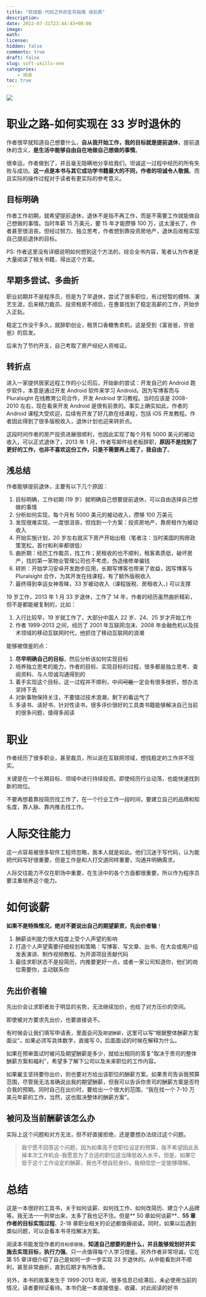 ```yaml
---
title: "软技能-代码之外的生存指南 读后感"
description:
date: 2022-07-31T23:44:43+08:00
image:
math:
license:
hidden: false
comments: true
draft: false
slug: soft-skills-one
categories:
    - 阅读
toc: true
---
```


![](https://alwq.site/banner/reading-girl.jpg)

# 职业之路-如何实现在 33 岁时退休的
作者很早就知道自己想要什么，**自从我开始工作，我的目标就是提前退休**，提前退休的含义，**是生活中能够自由自在地做自己想做的事情**。

很幸运，作者做到了，并且毫无隐瞒地分享给我们，坦诚这一过程中经历的所有失败与成功。**这一点是本书与其它成功学书籍最大的不同，作者的坦诚令人敬佩**。而且实际的操作过程对于读者有更实际的参考意义。

<!--more-->

## 目标明确
作者工作初期，就希望提前退休，退休不是指不再工作，而是不需要工作就能做自己想做的事情。当时年薪 15 万美元，要 15 年才能攒够 100 万，这太漫长了，作者甚至很沮丧。但经过努力、独立思考，作者想到靠投资房地产，退休后收租实现自己提前退休的目标。

PS: 作者这里没有详细说明如何想到这个方法的，综合全书内容，笔者认为作者是大量阅读了相关书籍，得出这个方案。

## 早期多尝试、多曲折
职业初期并不是程序员，但是为了早退休，尝试了很多职位，有过短暂的模特、演艺生涯，后来精力裁员、投资租房不顺后，在惠普找到了稳定高薪的工作，开始步入正轨。

稳定工作没干多久，就辞职创业，租赁口香糖售卖机，这是受到《富爸爸，穷爸爸》的启发。

后来为了节约开支，自己考取了房产经纪人资格证。

## 转折点
进入一家提供居家远程工作的小公司后，开始新的尝试：开发自己的 Android 跑步软件，本意是通过开发 Android 软件来学习 Android。因为写博客而与 Pluralsight 在线教育公司合作，开发 Andriod 学习教程。当时应该是 2008-2010 左右，现在看来开发 Android 是很有前景的。事实上确实如此，作者的 Android 课程大受欢迎，后续有开发了好几款在线课程，包括 iOS 开发教程。作者因此得到了很多版税收入，退休计划也迎来转折点。

这段时间作者的房产投资进展很顺利，也因此实现了每个月有 5000 美元的被动收入，可以正式退休了，2013 年 1 月，作者写邮件给老板辞职，**原因不是找到了更好的工作，也非不喜欢这份工作，只是不需要再上班了，我自由了**。

## 浅总结
作者能够提前退休，主要有以下几个原因：
1. 目标明确，工作初期 (19 岁）就明确自己想要提前退休，可以自由选择自己想做的事情
2. 分析如何实现，每个月有 5000 美元的被动收入，攒够 100 万美元
3. 发现很难实现，一度很沮丧，但找到一个方案：投资房地产，靠房租作为被动收入
4. 开始实施计划，20 岁左右就买下房产开始出租（笔者注：当时美国的购房政策宽松，首付和利率都很低）
5. 曲折期：经历工作裁员，找工作；房租收的也不顺利，租客素质低，破坏房产，找的第一家物业管理公司也不考虑，伪造维修单骗钱
6. 转折：开始学习安卓开发跑步应用，长期写博客也带来了收益，因写博客与 Pluralsight 合作，为其开发在线课程，有了额外版税收入
7. 最终得到幸运女神青睐，33 岁被动收入（课程版税、房租收入、) 可以支撑

19 岁工作，2013 年 1 月 33 岁退休，工作了 14 年，作者的经历虽然曲折精彩，但不是都能被复制的，比如：
1. 入行比较早，19 岁就工作了，大部分中国人 22 岁、24、25 岁才开始工作
2. 作者 1999-2013 之间，经历了 2001 年互联网泡沫、2008 年金融危机以及技术领域的移动互联网时代，他抓住了移动互联网的浪潮

能够被借鉴的点：
1. **尽早明确自己的目标**，然后分析该如何实现目标
2. 培养独立思考的能力，作者的目标、实现目标的过程，很多都是独立思考、查阅资料、与人坦诚沟通得到的
3. 着手实现这个目标，这一过程并不顺利，中间~~可能~~一定会有很多挫折，想办法坚持下去
4. 对新事物保持关注，不要错过技术浪潮，剩下的看运气了
5. 多读书、读好书、针对性读书，很多评价很好的工具类书籍能够解决自己当前的很多问题，值得多阅读

# 职业
作者经历了很多职业，甚至裁员，所以说在互联网领域，想找稳定的工作并不现实。

关键是在一个长期目标、领域中进行持续投资。即使经历行业动荡，也能快速找到新的岗位。

不要再想着靠投简历找工作了，在一个行业工作一段时间，要建立自己的品牌和知名度，靠人脉、靠内推去找工作。

# 人际交往能力
这一点容易被很多软件工程师忽略，我本人就是如此。他们沉迷于写代码，认为能把代码写好很重要，但是工作是和人打交道同样重要，沟通并明确需求。

人际交往能力不仅在职场中重要，在生活中的各个方面都很重要，所以作为程序员要注重培养这个能力。

# 如何谈薪
**如果不是特殊情况，绝对不要说出自己的期望薪资，先出价者输**！

1. 酬薪谈判能力很大程度上受个人声望的影响
2. 打造个人声望需要仔细规划和策略：写博客、写文章、出书、在大会或用户组发表演讲、制作视频教程、为开源项目贡献代码
3. 最佳求职状态不是投简历，内推要更好一点，或者一家公司知道你，他们的岗位需要你，主动联系你

## 先出价者输
先出价会让求职者处于明显的劣势，无法继续加价，也给了对方压价的空间。

即使被对方要求先出价，也要直接说不。

有时候会让我们填写申请表，里面会问及`期望酬薪`，这里可以写“根据整体酬薪方案面议”，如果必须写具体数字，直接写 0，后面面试的时候在解释为什么。

如果在预审面试时被问及期望酬薪是多少，就给出相同的答复“取决于贵司的整体酬薪方案和福利”，希望多了解下公司以及未来职位的工作内容。

如果雇主坚持要你出价，则也要对方给出该职位的酬薪方案。如果贵司告诉我预算范围，尽管我无法准确说出我的期望酬薪，但我可以告诉你贵司的酬薪方案是否符合我的预期。同时自己在出价时，要给出一个很大的范围，“我在找一个 7-10 万美元年薪的工作，当然，这也取决整体的酬薪方案”。

## 被问及当前酬薪该怎么办
实际上这个问题和对方无法，但不好直接拒绝，还是要想办法绕过这个问题。

>我宁愿不回答这个问题，因为如果高于您职位设定的预算，我不希望因此丢掉本次工作机会-我愿意为了合适的职位适当降低收入水平。但是，如果它低于这个工作设定的酬薪，我也不想自贬身价。我相信您一定能够理解。

# 总结
这是一本很好的工具书，关于如何谈薪、如何找工作、如何改简历、建立个人品牌等。我无法一一列举出来，太多了我也记不住。但是** 50 章如何谈薪**、**55 章作者的目标实现过程**、2-18 章职业相关的论述都值得阅读。同时，如果以后遇到类似问题，可以会看本书寻找解决方案。

阅读本书能发现作者的`目标感很强`，**知道自己想要的是什么，并且能够规划好并实施去实现目标，执行力强**。只一点值得每个人学习借鉴。另外作者非常坦诚，它在第 55 章详细介绍了自己是如何一步一步实现 33 岁退休的。从中能看到并不顺利，甚至非常曲折，直到后期才有所改善。

另外，本书的故事发生于 1999-2013 年间，很多信息已经滞后，未必使用当前的情况，读者要辩证看待。本书仍是一本直接借鉴、收藏、对此阅读的好书